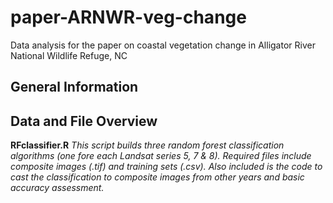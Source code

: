 # paper-ARNWR-veg-change
Data analysis for the paper on coastal vegetation change in Alligator River National Wildlife Refuge, NC


## General Information



## Data and File Overview

**RFclassifier.R**  *This script builds three random forest classification algorithms (one fore each Landsat
series 5, 7 & 8). Required files include composite images (.tif) and training sets (.csv). Also included is 
the code to cast the classification to composite images from other years and basic accuracy assessment.*


